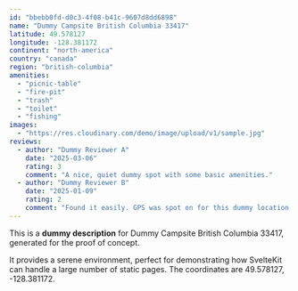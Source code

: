 ```yaml
---
id: "bbebb0fd-d0c3-4f08-b41c-9607d8dd6898"
name: "Dummy Campsite British Columbia 33417"
latitude: 49.578127
longitude: -128.381172
continent: "north-america"
country: "canada"
region: "british-columbia"
amenities:
  - "picnic-table"
  - "fire-pit"
  - "trash"
  - "toilet"
  - "fishing"
images:
  - "https://res.cloudinary.com/demo/image/upload/v1/sample.jpg"
reviews:
  - author: "Dummy Reviewer A"
    date: "2025-03-06"
    rating: 3
    comment: "A nice, quiet dummy spot with some basic amenities."
  - author: "Dummy Reviewer B"
    date: "2025-01-09"
    rating: 2
    comment: "Found it easily. GPS was spot on for this dummy location."
---
```


This is a **dummy description** for Dummy Campsite British Columbia 33417, generated for the proof of concept.

It provides a serene environment, perfect for demonstrating how SvelteKit can handle a large number of static pages. The coordinates are 49.578127, -128.381172.
